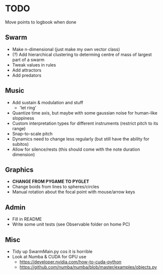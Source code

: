 # TODO

Move points to logbook when done

## Swarm

* Make n-dimensional (just make my own vector class)
* (?) Add hierarchical clustering to determing centre of mass of largest part of a swarm
* Tweak values in rules
* Add attractors
* Add predators


## Music

* Add sustain & modulation and stuff
	* 'let ring'
* Quantize time axis, but maybe with some gaussian noise for human-like sloppiness
* Custom interpretation types for different instruments (restrict pitch to its range)
* Snap-to-scale pitch
* Dynamics need to change less regularly (but still have the ability for subitos)
* Allow for silence/rests (this should come with the note duration dimension)

## Graphics

* **CHANGE FROM PYGAME TO PYGLET**
* Change boids from lines to spheres/circles
* Manual rotation about the focal point with mouse/arrow keys


## Admin

* Fill in README
* Write some unit tests (see Observable folder on home PC)


## Misc

* Tidy up SwarmMain.py cos it is horrible
* Look at Numba & CUDA for GPU use
	* https://developer.nvidia.com/how-to-cuda-python
	* https://github.com/numba/numba/blob/master/examples/objects.py